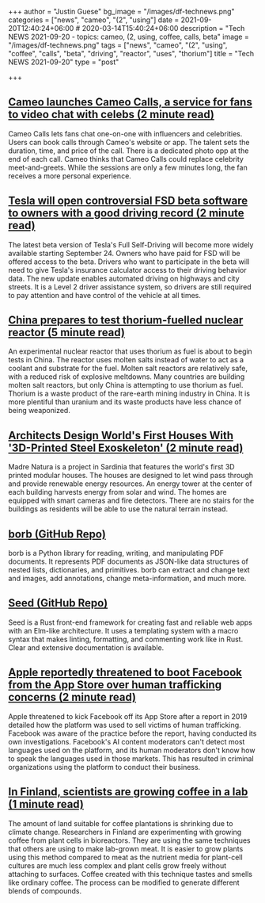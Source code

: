 +++
author = "Justin Guese"
bg_image = "/images/df-technews.png"
categories = ["news", "cameo", "(2", "using"]
date = 2021-09-20T12:40:24+06:00 # 2020-03-14T15:40:24+06:00
description = "Tech NEWS 2021-09-20 - topics: cameo, (2, using, coffee, calls, beta"
image = "/images/df-technews.png"
tags = ["news", "cameo", "(2", "using", "coffee", "calls", "beta", "driving", "reactor", "uses", "thorium"]
title = "Tech NEWS 2021-09-20"
type = "post"

+++

## [Cameo launches Cameo Calls, a service for fans to video chat with celebs (2 minute read)](https://techcrunch.com/2021/09/17/cameo-launches-cameo-calls-a-service-for-fans-to-video-chat-with-celebs/)

Cameo Calls lets fans chat one-on-one with influencers and celebrities. Users can book calls through Cameo's website or app. The talent sets the duration, time, and price of the call. There is a dedicated photo opp at the end of each call. Cameo thinks that Cameo Calls could replace celebrity meet-and-greets. While the sessions are only a few minutes long, the fan receives a more personal experience.

## [Tesla will open controversial FSD beta software to owners with a good driving record (2 minute read)](https://techcrunch.com/2021/09/17/tesla-will-open-controversial-fsd-beta-software-to-owners-with-a-good-driving-record/)

The latest beta version of Tesla's Full Self-Driving will become more widely available starting September 24. Owners who have paid for FSD will be offered access to the beta. Drivers who want to participate in the beta will need to give Tesla's insurance calculator access to their driving behavior data. The new update enables automated driving on highways and city streets. It is a Level 2 driver assistance system, so drivers are still required to pay attention and have control of the vehicle at all times.

## [China prepares to test thorium-fuelled nuclear reactor (5 minute read)](https://www.nature.com/articles/d41586-021-02459-w)

An experimental nuclear reactor that uses thorium as fuel is about to begin tests in China. The reactor uses molten salts instead of water to act as a coolant and substrate for the fuel. Molten salt reactors are relatively safe, with a reduced risk of explosive meltdowns. Many countries are building molten salt reactors, but only China is attempting to use thorium as fuel. Thorium is a waste product of the rare-earth mining industry in China. It is more plentiful than uranium and its waste products have less chance of being weaponized.

## [Architects Design World's First Houses With '3D-Printed Steel Exoskeleton' (2 minute read)](https://interestingengineering.com/architects-design-houses-with-3d-printed-steel-exoskeleton)

Madre Natura is a project in Sardinia that features the world's first 3D printed modular houses. The houses are designed to let wind pass through and provide renewable energy resources. An energy tower at the center of each building harvests energy from solar and wind. The homes are equipped with smart cameras and fire detectors. There are no stairs for the buildings as residents will be able to use the natural terrain instead.

## [borb (GitHub Repo)](https://github.com/jorisschellekens/borb)

borb is a Python library for reading, writing, and manipulating PDF documents. It represents PDF documents as JSON-like data structures of nested lists, dictionaries, and primitives. borb can extract and change text and images, add annotations, change meta-information, and much more.

## [Seed (GitHub Repo)](https://github.com/seed-rs/seed)

Seed is a Rust front-end framework for creating fast and reliable web apps with an Elm-like architecture. It uses a templating system with a macro syntax that makes linting, formatting, and commenting work like in Rust. Clear and extensive documentation is available.

## [Apple reportedly threatened to boot Facebook from the App Store over human trafficking concerns (2 minute read)](https://www.businessinsider.com/apple-threatened-to-kick-facebook-off-app-store-human-trafficking-2021-9)

Apple threatened to kick Facebook off its App Store after a report in 2019 detailed how the platform was used to sell victims of human trafficking. Facebook was aware of the practice before the report, having conducted its own investigations. Facebook's AI content moderators can't detect most languages used on the platform, and its human moderators don't know how to speak the languages used in those markets. This has resulted in criminal organizations using the platform to conduct their business.

## [In Finland, scientists are growing coffee in a lab (1 minute read)](https://www.fastcompany.com/90677435/what-if-your-coffee-came-from-a-bioreactor-not-the-bean-belt)

The amount of land suitable for coffee plantations is shrinking due to climate change. Researchers in Finland are experimenting with growing coffee from plant cells in bioreactors. They are using the same techniques that others are using to make lab-grown meat. It is easier to grow plants using this method compared to meat as the nutrient media for plant-cell cultures are much less complex and plant cells grow freely without attaching to surfaces. Coffee created with this technique tastes and smells like ordinary coffee. The process can be modified to generate different blends of compounds.

